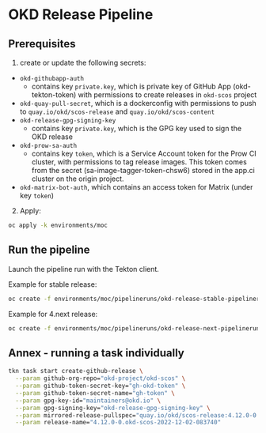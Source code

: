 # OKD Release Pipeline

## Prerequisites
1. create or update the following secrets:
* `okd-githubapp-auth`
  * contains key `private.key`, which is private key of GitHub App (okd-tekton-token) with permissions to create releases in `okd-scos` project
* `okd-quay-pull-secret`, which is a dockerconfig with permissions to push to `quay.io/okd/scos-release` and `quay.io/okd/scos-content`
* `okd-release-gpg-signing-key`
  * contains key `private.key`, which is the GPG key used to sign the OKD release
* `okd-prow-sa-auth`
  * contains key `token`, which is a Service Account token for the Prow CI cluster, with permissions to tag release images. This token comes from the secret (sa-image-tagger-token-chsw6) stored in the app.ci cluster on the origin project.
* `okd-matrix-bot-auth`, which contains an access token for Matrix (under key `token`)

2. Apply:
```bash
oc apply -k environments/moc
```

## Run the pipeline
Launch the pipeline run with the Tekton client.

Example for stable release:
```bash
oc create -f environments/moc/pipelineruns/okd-release-stable-pipelinerun.yaml
```

Example for 4.next release: 
```bash
oc create -f environments/moc/pipelineruns/okd-release-next-pipelinerun.yaml

```

## Annex - running a task individually
```bash
tkn task start create-github-release \
  --param github-org-repo="okd-project/okd-scos" \
  --param github-token-secret-key="gh-okd-token" \
  --param github-token-secret-name="gh-token" \
  --param gpg-key-id="maintainers@okd.io" \
  --param gpg-signing-key="okd-release-gpg-signing-key" \
  --param mirrored-release-pullspec="quay.io/okd/scos-release:4.12.0-0.okd-scos-2022-12-02-083740" \
  --param release-name="4.12.0-0.okd-scos-2022-12-02-083740"

```
